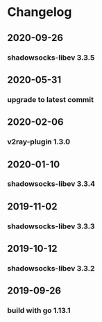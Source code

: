 # Changelog

## 2020-09-26

### shadowsocks-libev 3.3.5

## 2020-05-31

### upgrade to latest commit

## 2020-02-06

### v2ray-plugin 1.3.0

## 2020-01-10

### shadowsocks-libev 3.3.4

## 2019-11-02

### shadowsocks-libev 3.3.3

## 2019-10-12

### shadowsocks-libev 3.3.2

## 2019-09-26

### build with go 1.13.1
